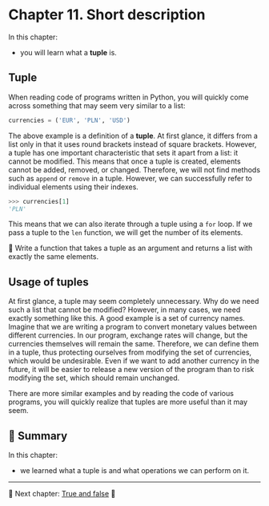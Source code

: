 # Chapter 11. Short description

In this chapter:

* you will learn what a **tuple** is.


## Tuple

When reading code of programs written in Python, you will quickly come across something that may seem very similar to a list:

```python
currencies = ('EUR', 'PLN', 'USD')
```

The above example is a definition of a **tuple**. At first glance, it differs from a list only in that it uses round brackets instead of square brackets. However, a tuple has one important characteristic that sets it apart from a list: it cannot be modified. This means that once a tuple is created, elements cannot be added, removed, or changed. Therefore, we will not find methods such as `append` or `remove` in a tuple. However, we can successfully refer to individual elements using their indexes.

```python
>>> currencies[1]
'PLN'
```

This means that we can also iterate through a tuple using a `for` loop. If we pass a tuple to the `len` function, we will get the number of its elements.

:snake: Write a function that takes a tuple as an argument and returns a list with exactly the same elements.


## Usage of tuples

At first glance, a tuple may seem completely unnecessary. Why do we need such a list that cannot be modified? However, in many cases, we need exactly something like this. A good example is a set of currency names. Imagine that we are writing a program to convert monetary values between different currencies. In our program, exchange rates will change, but the currencies themselves will remain the same. Therefore, we can define them in a tuple, thus protecting ourselves from modifying the set of currencies, which would be undesirable. Even if we want to add another currency in the future, it will be easier to release a new version of the program than to risk modifying the set, which should remain unchanged.

There are more similar examples and by reading the code of various programs, you will quickly realize that tuples are more useful than it may seem.

## :pushpin: Summary

In this chapter:

* we learned what a tuple is and what operations we can perform on it.


---

:checkered_flag: Next chapter: [True and false](./12_true_and_false.md) :checkered_flag:
